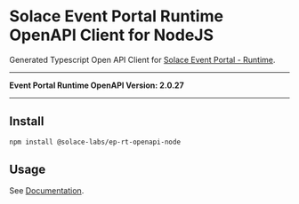 # Solace Event Portal Runtime OpenAPI Client for NodeJS

Generated Typescript Open API Client for [Solace Event Portal - Runtime](https://openapi-v2.solace.cloud/cloud/reference).

---

**Event Portal Runtime OpenAPI Version: 2.0.27**

---

## Install

```bash
npm install @solace-labs/ep-rt-openapi-node
```

## Usage

See [Documentation](https://solacelabs.github.io/solace-tools-typescript/).
